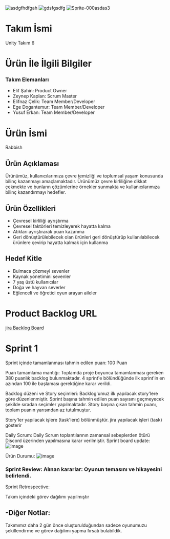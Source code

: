 ![asdgfhdfgah](https://github.com/elifnazcelik/OUABootcamp2024/assets/120333911/15175df1-39e2-45dd-8a86-b870c11ee215) ![gdsfgsdfg](https://github.com/elifnazcelik/OUABootcamp2024/assets/120333911/f603f29e-9574-4dd6-a4a0-dac5e858a1b8) ![Sprite-000asdas3](https://github.com/elifnazcelik/OUABootcamp2024/assets/120333911/87084788-3b66-43e9-a7f8-53ecb70fd1ed)
# Takım İsmi





Unity Takım 6

# Ürün İle İlgili Bilgiler
### Takım Elemanları
- Elif Şahin: Product Owner
- Zeynep Kaplan: Scrum Master
- Elifnaz Çelik: Team Member/Developer
- Ege Dogantemur: Team Member/Developer
- Yusuf Erkan: Team Member/Developer

# Ürün İsmi
Rabbish

## Ürün Açıklaması
Ürünümüz, kullanıcılarımıza çevre temizliği ve toplumsal yaşam konusunda bilinç kazanmayı amaçlamaktadır. Ürünümüz çevre kirliliğine dikkat çekmekte ve bunların çözümlerine örnekler sunmakta ve kullanıcılarımıza bilinç kazandırmayı hedefler.
## Ürün Özellikleri
- Çevresel kirliliği ayrıştırma 
- Çevresel faktörleri temizleyerek hayatta kalma
- Atıkları ayrıştırarak puan kazanma
- Geri dönüştürülebilecek olan ürünleri geri dönüştürüp kullanılabilecek ürünlere çevirip hayatta kalmak için kullanma 
## Hedef Kitle
- Bulmaca çözmeyi sevenler
- Kaynak yönetimini sevenler
- 7 yaş üstü kullanıcılar
- Doğa ve hayvan severler
- Eğlenceli ve öğretici oyun arayan aileler
# Product Backlog URL
[jira Backlog Board](https://zeynepkaplan.atlassian.net/jira/core/projects/B2T6/list?filter=updatedDate%20%3E%3D%20-1w&hideDone=false)

# Sprint 1

Sprint içinde tamamlanması tahmin edilen puan: 100 Puan

Puan tamamlama mantığı: Toplamda proje boyunca tamamlanması gereken 380 puanlık backlog bulunmaktadır. 4 sprint'e bölündüğünde ilk sprint'in en azından 100 ile başlaması gerektiğine karar verildi.

Backlog düzeni ve Story seçimleri: Backlog'umuz ilk yapılacak story'lere göre düzenlenmiştir. Sprint başına tahmin edilen puan sayısını geçmeyecek şekilde sıradan seçimler yapılmaktadır. Story başına çıkan tahmin puanı, toplam puanın yarısından az tutulmuştur.

Story'ler yapılacak işlere (task'lere) bölünmüştür. jira yapılacak işleri (task) gösterir

Daily Scrum: Daily Scrum toplantılarının zamansal sebeplerden ötürü Discord üzerinden yapılmasına karar verilmiştir.
Sprint board update: 
![image](https://github.com/elifnazcelik/OUABootcamp2024/assets/117751053/e73b98ee-d82a-4c98-950b-cb34b2e63d69)


Ürün Durumu: ![image](https://github.com/elifnazcelik/OUABootcamp2024/assets/117751053/657ed4ca-695b-4c18-8b08-503b41421c35)


### Sprint Review: Alınan kararlar: Oyunun temasını ve hikayesini belirlendi.
Sprint Retrospective:

Takım içindeki görev dağılımı yapılmıştır

## -Diğer Notlar:

Takımımız daha 2 gün önce oluşturulduğundan sadece oyunumuzu şekillendirme ve görev dağılımı yapma fırsatı bulabildik.
